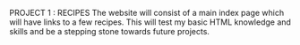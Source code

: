 PROJECT 1 : RECIPES
The website will consist of a main index page which will have links to a few recipes.
This will test my basic HTML knowledge and skills and be a stepping stone towards future projects.
